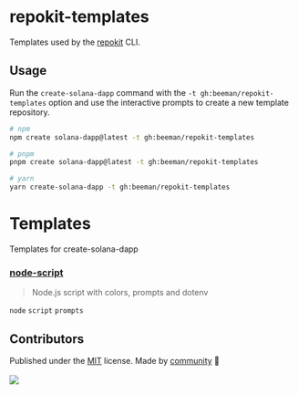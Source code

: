 # repokit-templates

Templates used by the [repokit](https://github.com/beeman/repokit) CLI.

## Usage

Run the `create-solana-dapp` command with the `-t gh:beeman/repokit-templates` option and use the interactive prompts to
create a new template repository.

```sh
# npm
npm create solana-dapp@latest -t gh:beeman/repokit-templates

# pnpm
pnpm create solana-dapp@latest -t gh:beeman/repokit-templates

# yarn
yarn create-solana-dapp -t gh:beeman/repokit-templates
```

<!-- automd:file src="TEMPLATES.md" -->

# Templates

Templates for create-solana-dapp

### [node-script](templates/node-script)

> Node.js script with colors, prompts and dotenv

`node` `script` `prompts`

<!-- /automd -->

## Contributors

<!-- automd:contributors github="beeman/repokit-templates" license="MIT" -->

Published under the [MIT](https://github.com/beeman/repokit-templates/blob/main/LICENSE) license.
Made by [community](https://github.com/beeman/repokit-templates/graphs/contributors) 💛
<br><br>
<a href="https://github.com/beeman/repokit-templates/graphs/contributors">
<img src="https://contrib.rocks/image?repo=beeman/repokit-templates" />
</a>

<!-- /automd -->
